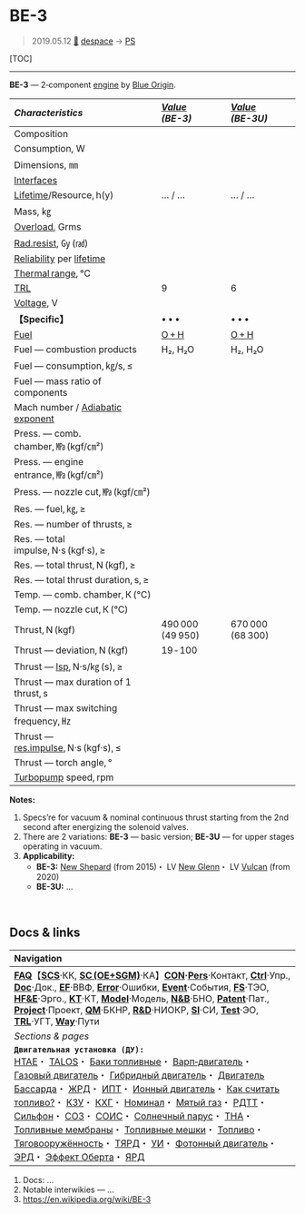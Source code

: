# BE-3
> 2019.05.12 [🚀](../index/index.md) [despace](index.md) → [PS](ps.md)

[TOC]

---

**BE-3** — 2‑component [engine](ps.md) by [Blue Origin](blue_origin.md).

|*Characteristics*|*[Value](si.md)<br> (BE-3)*|*[Value](si.md)<br> (BE-3U)*|
|:--|:--|:--|
|Composition| | |
|Consumption, W| | |
|Dimensions, ㎜| | |
|[Interfaces](interface.md)| | |
|[Lifetime](lifetime.md)/Resource, h(y)|… / …|… / …|
|Mass, ㎏| | |
|[Overload](vibration.md), Grms| | |
|[Rad.resist](ion_rad.md), ㏉ (㎭)| | |
|[Reliability](qm.md) per [lifetime](lifetime.md)| | |
|[Thermal range](tcs.md), ℃| | |
|[TRL](trl.md)|9|6|
|[Voltage](voltage.md), V| | |
|**【Specific】**|• • •|• • •|
|[Fuel](fuel.md)|[O + H](o_plus.md)|[O + H](o_plus.md)|
|Fuel — combustion products|H₂, H₂O|H₂, H₂O|
|Fuel — consumption, ㎏/s, ≤| | |
|Fuel — mass ratio of components| | |
|Mach number / [Adiabatic exponent](heat_cr.md)| | |
|Press. — comb. chamber, ㎫ (kgf/㎝²)| | |
|Press. — engine entrance, ㎫ (kgf/㎝²)| | |
|Press. — nozzle cut, ㎫ (kgf/㎝²)| | |
|Res. — fuel, ㎏, ≥| | |
|Res. — number of thrusts, ≥| | |
|Res. — total impulse, N·s (kgf·s), ≥| |
|Res. — total thrust, N (kgf), ≥| | |
|Res. — total thrust duration, s, ≥| | |
|Temp. — comb. chamber, К (℃)| | |
|Temp. — nozzle cut, К (℃)| | |
|Thrust, N (kgf)|490 000 (49 950)|670 000 (68 300)|
|Thrust — deviation, N (kgf)|19 ‑ 100| |
|Thrust — [Isp](isp.md), N·s/㎏ (s), ≥| | |
|Thrust — max duration of 1 thrust, s| | |
|Thrust — max switching frequency, ㎐| | |
|Thrust — [res.impulse](ing.md), N·s (kgf·s), ≤| | |
|Thrust — torch angle, °| | |
|[Turbopump](turbopump.md) speed, rpm| | |

**Notes:**

   1. Specs’re for vacuum & nominal continuous thrust starting from the 2nd second after energizing the solenoid valves.
   1. There are 2 variations: **BE-3** — basic version; **BE-3U** — for upper stages operating in vacuum.
   1. **Applicability:**
      - **BE-3:** [New Shepard](new_shepard.md) (from 2015)・ LV [New Glenn](new_glenn.md)・ LV [Vulcan](vulcan.md) (from 2020)
      - **BE-3U:** …



<p style="page-break-after:always"> </p>

## Docs & links
|Navigation|
|:--|
|**[FAQ](faq.md)**【**[SCS](scs.md)**·КК, **[SC (OE+SGM)](sc.md)**·КА】**[CON](contact.md)·[Pers](person.md)**·Контакт, **[Ctrl](control.md)**·Упр., **[Doc](doc.md)**·Док., **[EF](ef.md)**·ВВФ, **[Error](error.md)**·Ошибки, **[Event](event.md)**·События, **[FS](fs.md)**·ТЭО, **[HF&E](hfe.md)**·Эрго., **[KT](kt.md)**·КТ, **[Model](model.md)**·Модель, **[N&B](nnb.md)**·БНО, **[Patent](патент.md)**·Пат., **[Project](project.md)**·Проект, **[QM](qm.md)**·БКНР, **[R&D](rnd.md)**·НИОКР, **[SI](si.md)**·СИ, **[Test](test.md)**·ЭО, **[TRL](trl.md)**·УГТ, **[Way](way.md)**·Пути|
|*Sections & pages*|
|**`Двигательная установка (ДУ):`**<br> [HTAE](htae.md)・ [TALOS](talos.md)・ [Баки топливные](fuel_tank.md)・ [Варп‑двигатель](warp_drive.md)・ [Газовый двигатель](cgt.md)・ [Гибридный двигатель](гбрд.md)・ [Двигатель Бассарда](bussard_ramjet.md)・ [ЖРД](lpr.md)・ [ИПТ](ing.md)・ [Ионный двигатель](иод.md)・ [Как считать топливо?](si.md)・ [КЗУ](cinu.md)・ [КХГ](cgs.md)・ [Номинал](nominal.md)・ [Мятый газ](exhsteam.md)・ [РДТТ](spr.md)・ [Сильфон](сильфон.md)・ [СОЗ](соз.md)・ [СОИС](соис.md)・ [Солнечный парус](солнечный_парус.md)・ [ТНА](turbopump.md)・ [Топливные мембраны](топливные_мембраны.md)・ [Топливные мешки](топливные_мешки.md)・ [Топливо](fuel.md)・ [Тяговооружённость](ttwr.md)・ [ТЯРД](тярд.md)・ [УИ](isp.md)・ [Фотонный двигатель](фотонный_двигатель.md)・ [ЭРД](epsp.md)・ [Эффект Оберта](oberth_eff.md)・ [ЯРД](ntr.md)|

   1. Docs: …
   1. Notable interwikies — …
   1. <https://en.wikipedia.org/wiki/BE-3>
